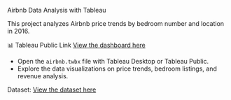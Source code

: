 Airbnb Data Analysis with Tableau

This project analyzes Airbnb price trends by bedroom number and location in 2016.  

📊 Tableau Public Link
[View the dashboard here](https://public.tableau.com/views/airbnb_17390468274790/Tableaudebord1?:language=fr-FR&publish=yes&:sid=&:redirect=auth&:display_count=n&:origin=viz_share_link)


- Open the `airbnb.twbx` file with Tableau Desktop or Tableau Public.
- Explore the data visualizations on price trends, bedroom listings, and revenue analysis.

Dataset:
[View the dataset here](https://www.kaggle.com/datasets/alexanderfreberg/airbnb-listings-2016-dataset)
